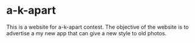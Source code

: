 # a-k-apart
This is a website for a-k-apart contest. The objective of the website is to advertise a my new app that can give a new style to old photos.
